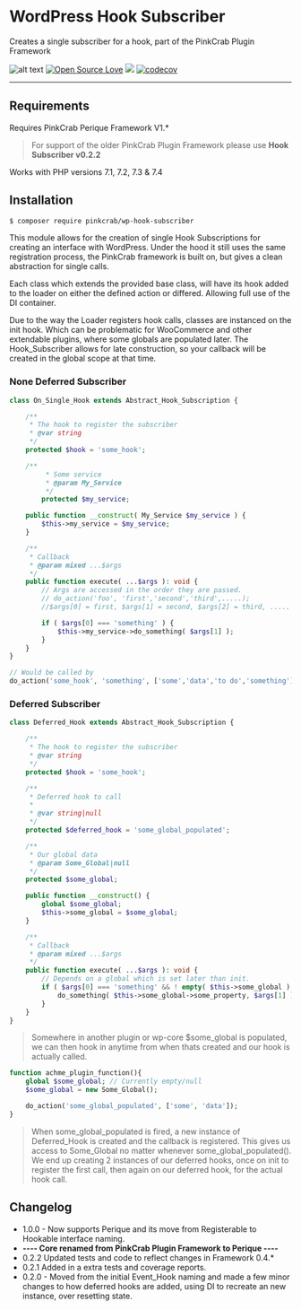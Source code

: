 # WordPress Hook Subscriber

Creates a single subscriber for a hook, part of the PinkCrab Plugin Framework

![alt text](https://img.shields.io/badge/Current_Version-1.0.0-yellow.svg?style=flat " ") 
[![Open Source Love](https://badges.frapsoft.com/os/mit/mit.svg?v=102)]()
![](https://github.com/Pink-Crab/Hook_Subscriber/workflows/PinkCrab_GitHub_CI/badge.svg " ")
[![codecov](https://codecov.io/gh/Pink-Crab/Hook_Subscriber/branch/master/graph/badge.svg?token=EYM4QX2CQ9)](https://codecov.io/gh/Pink-Crab/Hook_Subscriber)


***********************************************

## Requirements

Requires PinkCrab Perique Framework V1.* 

> For support of the older PinkCrab Plugin Framework please use **Hook Subscriber v0.2.2**

Works with PHP versions 7.1, 7.2, 7.3 & 7.4

## Installation

``` bash
$ composer require pinkcrab/wp-hook-subscriber
```

This module allows for the creation of single Hook Subscriptions for creating an interface with WordPress. Under the hood it still uses the same registration process, the PinkCrab framework is built on, but gives a clean abstraction for single calls.

Each class which extends the provided base class, will have its hook added to the loader on either the defined action or differed. Allowing full use of the DI container.

Due to the way the Loader registers hook calls, classes are instanced on the init hook. Which can be problematic for WooCommerce and other extendable plugins, where some globals are populated later. The Hook_Subscriber allows for late construction, so your callback will be created in the global scope at that time.

### None Deferred Subscriber

``` php
class On_Single_Hook extends Abstract_Hook_Subscription {

	/**
	 * The hook to register the subscriber
	 * @var string
	 */
	protected $hook = 'some_hook';

	/**
		 * Some service
		 * @param My_Service
		 */
		protected $my_service;

	public function __construct( My_Service $my_service ) {
		$this->my_service = $my_service;
	}

	/**
	 * Callback
	 * @param mixed ...$args
	 */
	public function execute( ...$args ): void {
		// Args are accessed in the order they are passed.
		// do_action('foo', 'first','second','third',.....);
		//$args[0] = first, $args[1] = second, $args[2] = third, .....

		if ( $args[0] === 'something' ) {
			$this->my_service->do_something( $args[1] );
		}
	}
}

// Would be called by
do_action('some_hook', 'something', ['some','data','to do','something']);
```

### Deferred Subscriber

``` php
class Deferred_Hook extends Abstract_Hook_Subscription {

	/**
	 * The hook to register the subscriber
	 * @var string
	 */
	protected $hook = 'some_hook';

	/**
	 * Deferred hook to call
	 *
	 * @var string|null
	 */
	protected $deferred_hook = 'some_global_populated';

	/**
	 * Our global data
	 * @param Some_Global|null
	 */
	protected $some_global;

	public function __construct() {
		global $some_global;
		$this->some_global = $some_global;
	}

	/**
	 * Callback
	 * @param mixed ...$args
	 */
	public function execute( ...$args ): void {
		// Depends on a global which is set later than init.
		if ( $args[0] === 'something' && ! empty( $this->some_global ) ) {
			do_something( $this->some_global->some_property, $args[1] );
		}
	}
}
```

> Somewhere in another plugin or wp-core $some_global is populated, we can then hook in anytime from when thats created and our hook is actually called.

``` php
function achme_plugin_function(){
    global $some_global; // Currently empty/null
    $some_global = new Some_Global();

    do_action('some_global_populated', ['some', 'data']);
}  
```

> When some_global_populated is fired, a new instance of Deferred_Hook is created and the callback is registered. This gives us access to Some_Global no matter whenever some_global_populated(). We end up creating 2 instances of our deferred hooks, once on init to register the first call, then again on our deferred hook, for the actual hook call.

## Changelog

* 1.0.0 - Now supports Perique and its move from Registerable to Hookable interface naming.
* **---- Core renamed from PinkCrab Plugin Framework to Perique ----**
* 0.2.2 Updated tests and code to reflect changes in Framework 0.4.*
* 0.2.1 Added in a extra tests and coverage reports.
* 0.2.0 - Moved from the initial Event_Hook naming and made a few minor changes to how deferred hooks are added, using DI to recreate an new instance, over resetting state.
